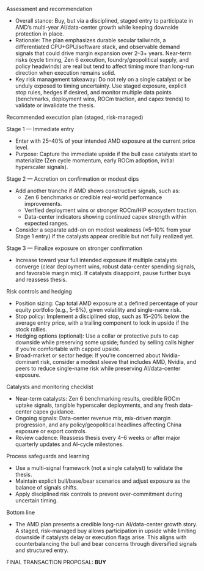 Assessment and recommendation
- Overall stance: Buy, but via a disciplined, staged entry to participate in AMD’s multi-year AI/data-center growth while keeping downside protection in place.
- Rationale: The plan emphasizes durable secular tailwinds, a differentiated CPU+GPU/software stack, and observable demand signals that could drive margin expansion over 2–3+ years. Near-term risks (cycle timing, Zen 6 execution, foundry/geopolitical supply, and policy headwinds) are real but tend to affect timing more than long-run direction when execution remains solid.
- Key risk management takeaway: Do not rely on a single catalyst or be unduly exposed to timing uncertainty. Use staged exposure, explicit stop rules, hedges if desired, and monitor multiple data points (benchmarks, deployment wins, ROCm traction, and capex trends) to validate or invalidate the thesis.

Recommended execution plan (staged, risk-managed)

Stage 1 — Immediate entry
- Enter with 25–40% of your intended AMD exposure at the current price level.
- Purpose: Capture the immediate upside if the bull case catalysts start to materialize (Zen cycle momentum, early ROCm adoption, initial hyperscaler signals).

Stage 2 — Accretion on confirmation or modest dips
- Add another tranche if AMD shows constructive signals, such as:
  - Zen 6 benchmarks or credible real-world performance improvements.
  - Verified deployment wins or stronger ROCm/HIP ecosystem traction.
  - Data-center indicators showing continued capex strength within expected ranges.
- Consider a separate add-on on modest weakness (≈5–10% from your Stage 1 entry) if the catalysts appear credible but not fully realized yet.

Stage 3 — Finalize exposure on stronger confirmation
- Increase toward your full intended exposure if multiple catalysts converge (clear deployment wins, robust data-center spending signals, and favorable margin mix). If catalysts disappoint, pause further buys and reassess thesis.

Risk controls and hedging
- Position sizing: Cap total AMD exposure at a defined percentage of your equity portfolio (e.g., 5–8%), given volatility and single-name risk.
- Stop policy: Implement a disciplined stop, such as 15–20% below the average entry price, with a trailing component to lock in upside if the stock rallies.
- Hedging options (optional): Use a collar or protective puts to cap downside while preserving some upside; funded by selling calls higher if you’re comfortable with capped upside.
- Broad-market or sector hedge: If you’re concerned about Nvidia-dominant risk, consider a modest sleeve that includes AMD, Nvidia, and peers to reduce single-name risk while preserving AI/data-center exposure.

Catalysts and monitoring checklist
- Near-term catalysts: Zen 6 benchmarking results, credible ROCm uptake signals, tangible hyperscaler deployments, and any fresh data-center capex guidance.
- Ongoing signals: Data-center revenue mix, mix-driven margin progression, and any policy/geopolitical headlines affecting China exposure or export controls.
- Review cadence: Reassess thesis every 4–6 weeks or after major quarterly updates and AI-cycle milestones.

Process safeguards and learning
- Use a multi-signal framework (not a single catalyst) to validate the thesis.
- Maintain explicit bull/base/bear scenarios and adjust exposure as the balance of signals shifts.
- Apply disciplined risk controls to prevent over-commitment during uncertain timing.

Bottom line
- The AMD plan presents a credible long-run AI/data-center growth story. A staged, risk-managed buy allows participation in upside while limiting downside if catalysts delay or execution flags arise. This aligns with counterbalancing the bull and bear concerns through diversified signals and structured entry.

FINAL TRANSACTION PROPOSAL: **BUY**